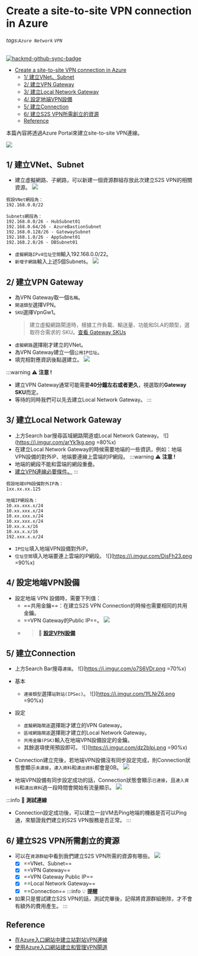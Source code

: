 
# Create a site-to-site VPN connection in Azure

###### tags:`Azure Network` `VPN` 

[![hackmd-github-sync-badge](https://hackmd.io/6eEbdR1jR6CvwId_4OGy8Q/badge)](https://hackmd.io/6eEbdR1jR6CvwId_4OGy8Q)

- [Create a site-to-site VPN connection in Azure](#create-a-site-to-site-vpn-connection-in-azure)
  * [1/ 建立VNet、Subnet](#1----vnet-subnet)
  * [2/ 建立VPN Gateway](#2----vpn-gateway)
  * [3/ 建立Local Network Gateway](#3----local-network-gateway)
  * [4/ 設定地端VPN設備](#4------vpn--)
  * [5/ 建立Connection](#5----connection)
  * [6/ 建立S2S VPN所需創立的資源](#6----s2s-vpn-------)
  * [Reference](#reference)

本篇內容將透過Azure Portal來建立site-to-site VPN連線。

![](https://i.imgur.com/MpsjF35.png)

## 1/ 建立VNet、Subnet
* 建立虛擬網路、子網路，可以新建一個資源群組存放此次建立S2S VPN的相關資源。
![](https://i.imgur.com/wclMlsZ.png)
```
假設VNet網段為：
192.168.0.0/22

Subnets網段為：
192.168.0.0/26 - HubSubnet01
192.168.0.64/26 - AzureBastionSubnet
192.168.0.128/26 - GatewaySubnet
192.168.1.0/26 - AppSubnet01
192.168.2.0/26 - DBSubnet01
```
* `虛擬網路IPv4位址空間`輸入192.168.0.0/22。
* `新增子網路`輸入上述5個Subnets。
![](https://i.imgur.com/rlBZdx3.png)


## 2/ 建立VPN Gateway

* 為VPN Gateway取一個`名稱`。
* `閘道類型`選擇VPN。
* `SKU`選擇VpnGw1。
    >  建立虛擬網路閘道時，根據工作負載、輸送量、功能和SLA的類型，選取符合需求的 SKU。[查看 Gateway SKUs](https://docs.microsoft.com/zh-tw/azure/vpn-gateway/vpn-gateway-about-vpn-gateway-settings#gwsku)
* `虛擬網路`選擇剛才建立的VNet。
* 為VPN Gateway建立一個`公用IP位址`。
* 填完相對應資訊後點選建立。
![](https://i.imgur.com/NWFXiGO.png)

:::warning
:warning: **注意 !**
* 建立VPN Gateway通常可能需要**40分鐘左右或者更久**，視選取的**Gateway SKU**而定。
* 等待的同時我們可以先去建立Local Network Gateway。
:::

## 3/ 建立Local Network Gateway
* 上方Search bar搜尋區域網路閘道或Local Network Gateway。
![](https://i.imgur.com/arYk1kg.png =80%x)
* 在建立Local Network Gateway的時候需要地端的一些資訊，例如：地端VPN設備的對外IP、地端要連線上雲端的IP網段。
:::warning
:warning: **注意 !** 
* 地端的網段不能和雲端的網段重疊。
* [建立VPN連線必要條件。](https://docs.microsoft.com/zh-tw/azure/vpn-gateway/tutorial-site-to-site-portal#prerequisites)
:::

```
假設地端VPN設備對外IP為：
1xx.xx.xx.125

地端IP網段為：
10.xx.xxx.x/24
10.xx.xxx.x/24
10.xx.xxx.x/24
10.xx.xxx.x/24
10.xx.x.x/16
10.xx.x.x/16
192.xxx.x.x/24
```
* `IP位址`填入地端VPN設備對外IP。
* `位址空間`填入地端要連上雲端的IP網段。
![](https://i.imgur.com/DisFh23.png =90%x)

## 4/ 設定地端VPN設備
* 設定地端 VPN 設備時，需要下列值：
    * ==共用金鑰==：在建立S2S VPN Connection的時候也需要相同的共用金鑰。 
    * ==VPN Gateway的Public IP==。
    ![](https://i.imgur.com/EZrJnWk.png)
    * >:memo: [**設定VPN設備**](https://docs.microsoft.com/zh-tw/azure/vpn-gateway/tutorial-site-to-site-portal#VPNDevice)

## 5/ 建立Connection
* 上方Search Bar搜尋`連接`。
![](https://i.imgur.com/o7S6VDr.png =70%x)

* 基本
    * `連接類型`選擇`站對站(IPSec)`。
![](https://i.imgur.com/1fLNrZ6.png =90%x)
* 設定
    * `虛擬網路閘道`選擇剛才建立的VPN Gateway。
    * `區域網路閘道`選擇剛才建立的Local Network Gateway。
    * `共用金鑰(PSK)`輸入在地端VPN設備設定的金鑰。
    * 其餘選項使用預設即可。
![](https://i.imgur.com/dz2blpi.png =90%x)

* Connection建立完後，若地端VPN設備沒有同步設定完成，則Connection狀態會顯示`未連接`，`連入資料`和`連出資料`都會是0B。
![](https://i.imgur.com/CduUgkC.png)

* 地端VPN設備有同步設定成功的話，Connection狀態會顯示`已連接`，且`連入資料`和`連出資料`過一段時間會開始有流量顯示。
![](https://i.imgur.com/X1aOzVX.png)

:::info
:memo: **測試連線**
* Connection設定成功後，可以建立一台VM去Ping地端的機器是否可以Ping通，來驗證我們建立的S2S VPN服務是否正常。
:::

## 6/ 建立S2S VPN所需創立的資源
* 可以在`資源群組`中看到我們建立S2S VPN所需的資源有哪些。
![](https://i.imgur.com/pAmqMO9.png)
    - [x] ==VNet、Subnet==
    - [x] ==VPN Gateway==
    - [x] ==VPN Gateway Public IP==
    - [x] ==Local Network Gateway==
    - [x] ==Connection==
:::info
:bulb: **提醒**
* 如果只是嘗試建立S2S VPN的話，測試完畢後，記得將資源群組刪除，才不會有額外的費用產生。
:::
## Reference
* [在Azure入口網站中建立站對站VPN連線](https://docs.microsoft.com/zh-tw/azure/vpn-gateway/tutorial-site-to-site-portal)
* [使用Azure入口網站建立和管理VPN閘道](https://docs.microsoft.com/zh-tw/azure/vpn-gateway/tutorial-create-gateway-portal)

